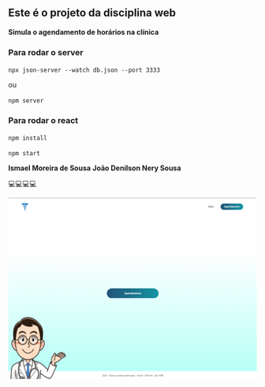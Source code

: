 ## Este é o projeto da disciplina web

**Simula o agendamento de horários na clínica**

### Para rodar o server

`npx json-server --watch db.json --port 3333`
 
ou

`npm server`

### Para rodar o react

`npm install`

`npm start`

**Ismael Moreira de Sousa**
**João Denilson Nery Sousa**

💻💻💻💻

![logo](./src/assets/logo.png)